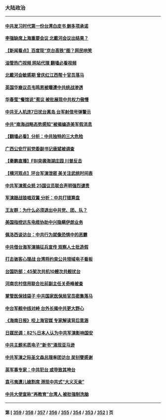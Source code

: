 ### 大陆政治
---
#### [中共发习时代第一份台湾白皮书 删多项承诺](../../pages/ncid277/n13799640.md?08102045) 
#### [李强缺席上海重要会议 北戴河会议出结果？](../../pages/ncid277/n13799418.md?08102045) 
#### [【新闻看点】百度现“京台高铁”图？网民哄笑](../../pages/ncid277/n13799099.md?08102045) 
#### [油管热门视频 网站代理 翻墙必看视频](http://209.222.30.114:81/youtube.html?08102045)
#### [北戴河会敏感期 曾庆红江西帮十官员落马](../../pages/ncid277/n13799358.md?08102045) 
#### [英国华裔议员韦鸣恩被曝遭中共统战渗透](../../pages/ncid277/n13799344.md?08102045) 
#### [华春莹“餐馆说”惹议 被批展现中共权力傲慢](../../pages/ncid277/n13799250.md?08102045) 
#### [中共无人机连7日扰台离岛 台军射信号弹警示](../../pages/ncid277/n13799205.md?08102045) 
#### [中共“南海战略态势感知”被揭编造美军假消息](../../pages/ncid277/n13799110.md?08102045) 
#### [【翻墙必看】分析：中共独特的三大危险](../../pages/ncid277/n13799245.md?08102045) 
#### [广西公安厅前党委副书记唐斌被调查](../../pages/ncid277/n13799198.md?08102045) 
#### [【秦鹏直播】FBI突袭海湖庄园 川普反击](../../pages/ncid277/n13799038.md?08102045) 
#### [【横河观点】环台军演泄密 美关注武统时间表](../../pages/ncid277/n13799105.md?08102045) 
#### [中共军演惹众怒 25国议员联合声明强烈谴责](../../pages/ncid277/n13799034.md?08102045) 
#### [军演跟战狼唱双簧 分析：中共打错算盘](../../pages/ncid277/n13799011.md?08102045) 
#### [王友群：为什么必须退出中共党、团、队？](../../pages/ncid277/n13798253.md?08102045) 
#### [美国指控远东电缆协助中兴隐瞒伊朗业务](../../pages/ncid277/n13798971.md?08102045) 
#### [佩洛西谈访台：中共行为就像恐惧中的恶霸](../../pages/ncid277/n13798920.md?08102045) 
#### [中共借台海军演搞征兵宣传 观察人士批造假](../../pages/ncid277/n13798739.md?08102045) 
#### [打击骇客心理战 台湾将约束公共领域电子看板](../../pages/ncid277/n13798818.md?08102045) 
#### [台国防部：45架次共机10艘次共舰扰台](../../pages/ncid277/n13798875.md?08102045) 
#### [河南农村信用联合社前副主任关奇峰被查](../../pages/ncid277/n13798777.md?08102045) 
#### [掌管医保钱袋子 中共国家医保局官员密集落马](../../pages/ncid277/n13798663.md?08102045) 
#### [中台军舰中线对峙 台外长揭中共更大野心](../../pages/ncid277/n13798740.md?08102045) 
#### [《海南日报》咬上海官媒 专家解读背后意涵](../../pages/ncid277/n13798639.md?08102045) 
#### [日媒民调：82%日本人认为中共军演影响国安](../../pages/ncid277/n13798629.md?08102045) 
#### [中共主题劣质电子“新书”涌现亚马逊](../../pages/ncid277/n13798619.md?08102045) 
#### [中共军演之际圣文森总理率团访台 吴钊燮感谢](../../pages/ncid277/n13798559.md?08102045) 
#### [英军事专家：中共犯台 或导致其垮台](../../pages/ncid277/n13798430.md?08102045) 
#### [袁弓夷遭儿媳割席 港现中共式“大义灭亲”](../../pages/ncid277/n13798585.md?08102045) 
#### [中共大使宣称“再教育”台湾人 被批强制洗脑](../../pages/ncid277/n13798497.md?08102045) 

---
#### 第 [ [359](./359.md?08102045) / [358](./358.md?08102045) / [357](./357.md?08102045) / [356](./356.md?08102045) / [355](./355.md?08102045) / [354](./354.md?08102045) / [353](./353.md?08102045) / [352](./352.md?08102045) ] 页
